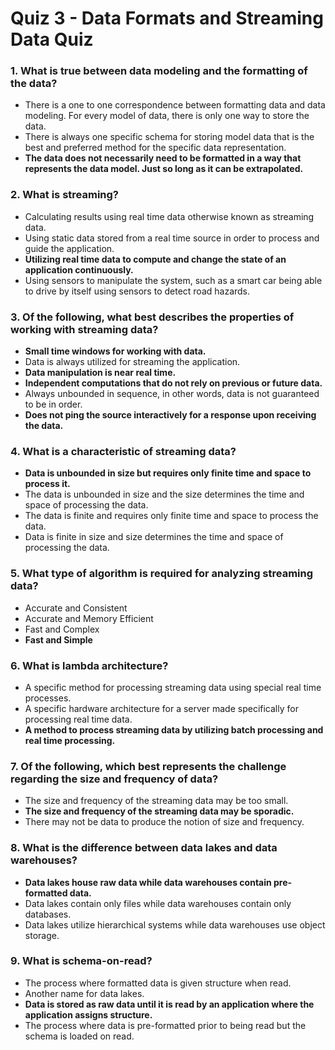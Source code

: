 # Quiz 3 - Data Formats and Streaming Data Quiz

### 1. What is true between data modeling and the formatting of the data?

- There is a one to one correspondence between formatting data and data modeling. For every model of data, there is only one way to store the data.
- There is always one specific schema for storing model data that is the best and preferred method for the specific data representation.
- **The data does not necessarily need to be formatted in a way that represents the data model. Just so long as it can be extrapolated.**

### 2. What is streaming?

- Calculating results using real time data otherwise known as streaming data.
- Using static data stored from a real time source in order to process and guide the application.
- **Utilizing real time data to compute and change the state of an application continuously.**
- Using sensors to manipulate the system, such as a smart car being able to drive by itself using sensors to detect road hazards.

### 3. Of the following, what best describes the properties of working with streaming data?

- **Small time windows for working with data.**
- Data is always utilized for streaming the application.
- **Data manipulation is near real time.**
- **Independent computations that do not rely on previous or future data.**
- Always unbounded in sequence, in other words, data is not guaranteed to be in order.
- **Does not ping the source interactively for a response upon receiving the data.**

### 4. What is a characteristic of streaming data?

- **Data is unbounded in size but requires only finite time and space to process it.**
- The data is unbounded in size and the size determines the time and space of processing the data.
- The data is finite and requires only finite time and space to process the data.
- Data is finite in size and size determines the time and space of processing the data.

### 5. What type of algorithm is required for analyzing streaming data?

- Accurate and Consistent
- Accurate and Memory Efficient
- Fast and Complex
- **Fast and Simple**

### 6. What is lambda architecture?

- A specific method for processing streaming data using special real time processes.
- A specific hardware architecture for a server made specifically for processing real time data.
- **A method to process streaming data by utilizing batch processing and real time processing.**

### 7. Of the following, which best represents the challenge regarding the size and frequency of data?

- The size and frequency of the streaming data may be too small.
- **The size and frequency of the streaming data may be sporadic.**
- There may not be data to produce the notion of size and frequency.

### 8. What is the difference between data lakes and data warehouses?

- **Data lakes house raw data while data warehouses contain pre-formatted data.**
- Data lakes contain only files while data warehouses contain only databases.
- Data lakes utilize hierarchical systems while data warehouses use object storage.

### 9. What is schema-on-read?

- The process where formatted data is given structure when read.
- Another name for data lakes.
- **Data is stored as raw data until it is read by an application where the application assigns structure.**
- The process where data is pre-formatted prior to being read but the schema is loaded on read.